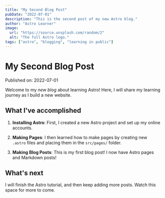 ```yaml
---
title: "My Second Blog Post"
pubDate: "2022-07-01"
description: "This is the second post of my new Astro blog."
author: "Astro Learner"
image:
  url: "https://source.unsplash.com/random/2"
  alt: "The full Astro logo."
tags: ["astro", "blogging", "learning in public"]
---
```


# My Second Blog Post

Published on: 2022-07-01

Welcome to my _new blog_ about learning Astro! Here, I will share my learning journey as I build a new website.

## What I've accomplished

1. **Installing Astro**: First, I created a new Astro project and set up my online accounts.

2. **Making Pages**: I then learned how to make pages by creating new `.astro` files and placing them in the `src/pages/` folder.

3. **Making Blog Posts**: This is my first blog post! I now have Astro pages and Markdown posts!

## What's next

I will finish the Astro tutorial, and then keep adding more posts. Watch this space for more to come.
